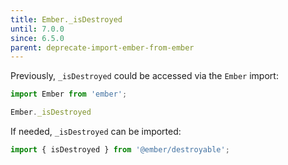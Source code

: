 ```yaml
---
title: Ember._isDestroyed
until: 7.0.0
since: 6.5.0
parent: deprecate-import-ember-from-ember
---
```



Previously, `_isDestroyed` could be accessed via the `Ember` import:
```js
import Ember from 'ember';

Ember._isDestroyed
```

If needed, `_isDestroyed` can be imported:
```js
import { isDestroyed } from '@ember/destroyable';
```
